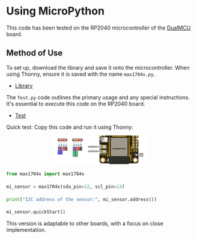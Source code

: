 # Using MicroPython

This code has been tested on the RP2040 microcontroller of the [DualMCU](https://uelectronics.com/producto/unit-dualmcu-esp32-rp2040-tarjeta-de-desarrollo/) board.


## Method of Use

To set up, download the library and save it onto the microcontroller. When using Thonny, ensure it is saved with the name `max1704x.py`.

- [Library](./example/max1704x.py)

The `Test.py` code outlines the primary usage and any special instructions. It's essential to execute this code on the RP2040 board.

- [Test](./example/Test.py)

Quick test: Copy this code and run it using Thonny:

<img src="../../images/qwiic.png" style="display: block; margin-left: auto; margin-right: auto; width: 50%;">


```python
from max1704x import max1704x

mi_sensor = max1704x(sda_pin=12, scl_pin=13)

print("I2C address of the sensor:", mi_sensor.address())

mi_sensor.quickStart()
```

This version is adaptable to other boards, with a focus on close implementation.

